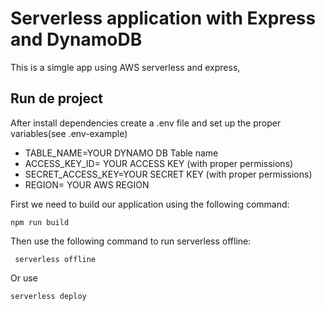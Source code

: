 # Serverless application with Express and DynamoDB

This is a simgle app using AWS serverless and express,

## Run de project

After install dependencies create a .env file and set up the proper variables(see .env-example)

- TABLE_NAME=YOUR DYNAMO DB Table name
- ACCESS_KEY_ID= YOUR ACCESS KEY (with proper permissions)
- SECRET_ACCESS_KEY=YOUR SECRET KEY (with proper permissions)
- REGION= YOUR AWS REGION


First we need to build our application using the following command: 

``` npm run build ```

Then use the following command to run serverless offline:

``` serverless offline```

Or use 

``` serverless deploy ```
